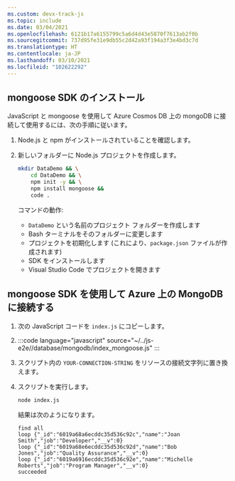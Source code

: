 ```yaml
---
ms.custom: devx-track-js
ms.topic: include
ms.date: 03/04/2021
ms.openlocfilehash: 6121b17a6155799c5a6d4d43e5870f7613ab2f0b
ms.sourcegitcommit: 737d95fe31e9db55c2d42a93f194a3f3e4bd3c7d
ms.translationtype: HT
ms.contentlocale: ja-JP
ms.lasthandoff: 03/10/2021
ms.locfileid: "102622292"
---
```

## <a name="install-mongoose-sdk"></a>mongoose SDK のインストール 

JavaScript と mongoose を使用して Azure Cosmos DB 上の mongoDB に接続して使用するには、次の手順に従います。

1. Node.js と npm がインストールされていることを確認します。
1. 新しいフォルダーに Node.js プロジェクトを作成します。

    ```bash
    mkdir DataDemo && \
        cd DataDemo && \
        npm init -y && \
        npm install mongoose &&
        code .
    ```

    コマンドの動作:
    * `DataDemo` という名前のプロジェクト フォルダーを作成します
    * Bash ターミナルをそのフォルダーに変更します
    * プロジェクトを初期化します (これにより、`package.json` ファイルが作成されます)
    * SDK をインストールします
    * Visual Studio Code でプロジェクトを開きます

## <a name="use-mongoose-sdk-to-connect-to-mongodb-on-azure"></a>mongoose SDK を使用して Azure 上の MongoDB に接続する

1. 次の JavaScript コードを `index.js` にコピーします。
1. 
    :::code language="javascript" source="~/../js-e2e//database/mongodb/index_mongoose.js" :::
 
1. スクリプト内の `YOUR-CONNECTION-STRING` をリソースの接続文字列に置き換えます。 
1. スクリプトを実行します。

    ```bash
    node index.js
    ```

    結果は次のようになります。

    ```console
    find all
    loop {"_id":"6019a68a6ecddc35d536c92c","name":"Joan Smith","job":"Developer","__v":0}
    loop {"_id":"6019a68e6ecddc35d536c92d","name":"Bob Jones","job":"Quality Assurance","__v":0}
    loop {"_id":"6019a6916ecddc35d536c92e","name":"Michelle Roberts","job":"Program Manager","__v":0}
    succeeded
    ```